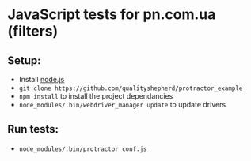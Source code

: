 # JavaScript tests for pn.com.ua (filters)
## Setup:
* Install [node.js](http://nodejs.org)
* `git clone https://github.com/qualityshepherd/protractor_example`
* `npm install` to install the project dependancies
* `node_modules/.bin/webdriver_manager update` to update drivers

## Run tests:
* `node_modules/.bin/protractor conf.js`
